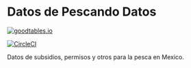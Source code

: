 # Datos de Pescando Datos

[![goodtables.io](https://goodtables.io/badge/github/pescandodatos/datos.svg)](https://goodtables.io/github/pescandodatos/datos)

[![CircleCI](https://circleci.com/gh/pescandodatos/datos/tree/master.svg?style=svg&circle-token=b745c10cdb4158b1d70e47f70b73e315e670f8e0)](https://circleci.com/gh/pescandodatos/datos/tree/master)

Datos de subsidios, permisos y otros para la pesca en Mexico.
